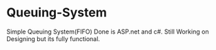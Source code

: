 # Queuing-System
Simple Queuing System(FIFO) Done is ASP.net and c#. Still Working on Designing but its fully functional.
